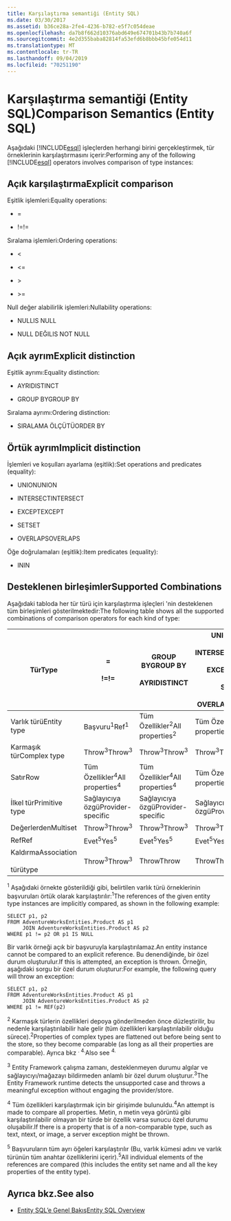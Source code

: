 ```yaml
---
title: Karşılaştırma semantiği (Entity SQL)
ms.date: 03/30/2017
ms.assetid: b36ce28a-2fe4-4236-b782-e5f7c054deae
ms.openlocfilehash: da7b8f662d10376abd649e674701b43b7b740a6f
ms.sourcegitcommit: 4e2d355baba82814fa53efd6b8bbb45bfe054d11
ms.translationtype: MT
ms.contentlocale: tr-TR
ms.lasthandoff: 09/04/2019
ms.locfileid: "70251190"
---
```

# <a name="comparison-semantics-entity-sql"></a><span data-ttu-id="0ecf7-102">Karşılaştırma semantiği (Entity SQL)</span><span class="sxs-lookup"><span data-stu-id="0ecf7-102">Comparison Semantics (Entity SQL)</span></span>
<span data-ttu-id="0ecf7-103">Aşağıdaki [!INCLUDE[esql](../../../../../../includes/esql-md.md)] işleçlerden herhangi birini gerçekleştirmek, tür örneklerinin karşılaştırmasını içerir:</span><span class="sxs-lookup"><span data-stu-id="0ecf7-103">Performing any of the following [!INCLUDE[esql](../../../../../../includes/esql-md.md)] operators involves comparison of type instances:</span></span>  
  
## <a name="explicit-comparison"></a><span data-ttu-id="0ecf7-104">Açık karşılaştırma</span><span class="sxs-lookup"><span data-stu-id="0ecf7-104">Explicit comparison</span></span>  
 <span data-ttu-id="0ecf7-105">Eşitlik işlemleri:</span><span class="sxs-lookup"><span data-stu-id="0ecf7-105">Equality operations:</span></span>  
  
- =  
  
- <span data-ttu-id="0ecf7-106">!=</span><span class="sxs-lookup"><span data-stu-id="0ecf7-106">!=</span></span>  
  
 <span data-ttu-id="0ecf7-107">Sıralama işlemleri:</span><span class="sxs-lookup"><span data-stu-id="0ecf7-107">Ordering operations:</span></span>  
  
- <  
  
- \<=  
  
- \>  
  
- \>=  
  
 <span data-ttu-id="0ecf7-108">Null değer alabilirlik işlemleri:</span><span class="sxs-lookup"><span data-stu-id="0ecf7-108">Nullability operations:</span></span>  
  
- <span data-ttu-id="0ecf7-109">NULL</span><span class="sxs-lookup"><span data-stu-id="0ecf7-109">IS NULL</span></span>  
  
- <span data-ttu-id="0ecf7-110">NULL DEĞIL</span><span class="sxs-lookup"><span data-stu-id="0ecf7-110">IS NOT NULL</span></span>  
  
## <a name="explicit-distinction"></a><span data-ttu-id="0ecf7-111">Açık ayrım</span><span class="sxs-lookup"><span data-stu-id="0ecf7-111">Explicit distinction</span></span>  
 <span data-ttu-id="0ecf7-112">Eşitlik ayrımı:</span><span class="sxs-lookup"><span data-stu-id="0ecf7-112">Equality distinction:</span></span>  
  
- <span data-ttu-id="0ecf7-113">AYRI</span><span class="sxs-lookup"><span data-stu-id="0ecf7-113">DISTINCT</span></span>  
  
- <span data-ttu-id="0ecf7-114">GROUP BY</span><span class="sxs-lookup"><span data-stu-id="0ecf7-114">GROUP BY</span></span>  
  
 <span data-ttu-id="0ecf7-115">Sıralama ayrımı:</span><span class="sxs-lookup"><span data-stu-id="0ecf7-115">Ordering distinction:</span></span>  
  
- <span data-ttu-id="0ecf7-116">SIRALAMA ÖLÇÜTÜ</span><span class="sxs-lookup"><span data-stu-id="0ecf7-116">ORDER BY</span></span>  
  
## <a name="implicit-distinction"></a><span data-ttu-id="0ecf7-117">Örtük ayrım</span><span class="sxs-lookup"><span data-stu-id="0ecf7-117">Implicit distinction</span></span>  
 <span data-ttu-id="0ecf7-118">İşlemleri ve koşulları ayarlama (eşitlik):</span><span class="sxs-lookup"><span data-stu-id="0ecf7-118">Set operations and predicates (equality):</span></span>  
  
- <span data-ttu-id="0ecf7-119">UNION</span><span class="sxs-lookup"><span data-stu-id="0ecf7-119">UNION</span></span>  
  
- <span data-ttu-id="0ecf7-120">INTERSECT</span><span class="sxs-lookup"><span data-stu-id="0ecf7-120">INTERSECT</span></span>  
  
- <span data-ttu-id="0ecf7-121">EXCEPT</span><span class="sxs-lookup"><span data-stu-id="0ecf7-121">EXCEPT</span></span>  
  
- <span data-ttu-id="0ecf7-122">SET</span><span class="sxs-lookup"><span data-stu-id="0ecf7-122">SET</span></span>  
  
- <span data-ttu-id="0ecf7-123">OVERLAPS</span><span class="sxs-lookup"><span data-stu-id="0ecf7-123">OVERLAPS</span></span>  
  
 <span data-ttu-id="0ecf7-124">Öğe doğrulamaları (eşitlik):</span><span class="sxs-lookup"><span data-stu-id="0ecf7-124">Item predicates (equality):</span></span>  
  
- <span data-ttu-id="0ecf7-125">IN</span><span class="sxs-lookup"><span data-stu-id="0ecf7-125">IN</span></span>  
  
## <a name="supported-combinations"></a><span data-ttu-id="0ecf7-126">Desteklenen birleşimler</span><span class="sxs-lookup"><span data-stu-id="0ecf7-126">Supported Combinations</span></span>  
 <span data-ttu-id="0ecf7-127">Aşağıdaki tabloda her tür türü için karşılaştırma işleçleri 'nin desteklenen tüm birleşimleri gösterilmektedir:</span><span class="sxs-lookup"><span data-stu-id="0ecf7-127">The following table shows all the supported combinations of comparison operators for each kind of type:</span></span>  
  
|<span data-ttu-id="0ecf7-128">**Tür**</span><span class="sxs-lookup"><span data-stu-id="0ecf7-128">**Type**</span></span>|**=**<br /><br /> <span data-ttu-id="0ecf7-129">**\!=**</span><span class="sxs-lookup"><span data-stu-id="0ecf7-129">**!=**</span></span>|<span data-ttu-id="0ecf7-130">**GROUP BY**</span><span class="sxs-lookup"><span data-stu-id="0ecf7-130">**GROUP BY**</span></span><br /><br /> <span data-ttu-id="0ecf7-131">**AYRI**</span><span class="sxs-lookup"><span data-stu-id="0ecf7-131">**DISTINCT**</span></span>|<span data-ttu-id="0ecf7-132">**UNION**</span><span class="sxs-lookup"><span data-stu-id="0ecf7-132">**UNION**</span></span><br /><br /> <span data-ttu-id="0ecf7-133">**INTERSECT**</span><span class="sxs-lookup"><span data-stu-id="0ecf7-133">**INTERSECT**</span></span><br /><br /> <span data-ttu-id="0ecf7-134">**EXCEPT**</span><span class="sxs-lookup"><span data-stu-id="0ecf7-134">**EXCEPT**</span></span><br /><br /> <span data-ttu-id="0ecf7-135">**SET**</span><span class="sxs-lookup"><span data-stu-id="0ecf7-135">**SET**</span></span><br /><br /> <span data-ttu-id="0ecf7-136">**OVERLAPS**</span><span class="sxs-lookup"><span data-stu-id="0ecf7-136">**OVERLAPS**</span></span>|<span data-ttu-id="0ecf7-137">**IN**</span><span class="sxs-lookup"><span data-stu-id="0ecf7-137">**IN**</span></span>|<span data-ttu-id="0ecf7-138">**<   <=**</span><span class="sxs-lookup"><span data-stu-id="0ecf7-138">**<   <=**</span></span><br /><br /> <span data-ttu-id="0ecf7-139">**>   >=**</span><span class="sxs-lookup"><span data-stu-id="0ecf7-139">**>   >=**</span></span>|<span data-ttu-id="0ecf7-140">**ORDER BY**</span><span class="sxs-lookup"><span data-stu-id="0ecf7-140">**ORDER BY**</span></span>|<span data-ttu-id="0ecf7-141">**NULL**</span><span class="sxs-lookup"><span data-stu-id="0ecf7-141">**IS NULL**</span></span><br /><br /> <span data-ttu-id="0ecf7-142">**NULL DEĞIL**</span><span class="sxs-lookup"><span data-stu-id="0ecf7-142">**IS NOT NULL**</span></span>|  
|-|-|-|-|-|-|-|-|  
|<span data-ttu-id="0ecf7-143">Varlık türü</span><span class="sxs-lookup"><span data-stu-id="0ecf7-143">Entity type</span></span>|<span data-ttu-id="0ecf7-144">Başvuru<sup>1</sup></span><span class="sxs-lookup"><span data-stu-id="0ecf7-144">Ref<sup>1</sup></span></span>|<span data-ttu-id="0ecf7-145">Tüm Özellikler<sup>2</sup></span><span class="sxs-lookup"><span data-stu-id="0ecf7-145">All properties<sup>2</sup></span></span>|<span data-ttu-id="0ecf7-146">Tüm Özellikler<sup>2</sup></span><span class="sxs-lookup"><span data-stu-id="0ecf7-146">All properties<sup>2</sup></span></span>|<span data-ttu-id="0ecf7-147">Tüm Özellikler<sup>2</sup></span><span class="sxs-lookup"><span data-stu-id="0ecf7-147">All properties<sup>2</sup></span></span>|<span data-ttu-id="0ecf7-148">Throw<sup>3</sup></span><span class="sxs-lookup"><span data-stu-id="0ecf7-148">Throw<sup>3</sup></span></span>|<span data-ttu-id="0ecf7-149">Throw<sup>3</sup></span><span class="sxs-lookup"><span data-stu-id="0ecf7-149">Throw<sup>3</sup></span></span>|<span data-ttu-id="0ecf7-150">Başvuru<sup>1</sup></span><span class="sxs-lookup"><span data-stu-id="0ecf7-150">Ref<sup>1</sup></span></span>|  
|<span data-ttu-id="0ecf7-151">Karmaşık tür</span><span class="sxs-lookup"><span data-stu-id="0ecf7-151">Complex type</span></span>|<span data-ttu-id="0ecf7-152">Throw<sup>3</sup></span><span class="sxs-lookup"><span data-stu-id="0ecf7-152">Throw<sup>3</sup></span></span>|<span data-ttu-id="0ecf7-153">Throw<sup>3</sup></span><span class="sxs-lookup"><span data-stu-id="0ecf7-153">Throw<sup>3</sup></span></span>|<span data-ttu-id="0ecf7-154">Throw<sup>3</sup></span><span class="sxs-lookup"><span data-stu-id="0ecf7-154">Throw<sup>3</sup></span></span>|<span data-ttu-id="0ecf7-155">Throw<sup>3</sup></span><span class="sxs-lookup"><span data-stu-id="0ecf7-155">Throw<sup>3</sup></span></span>|<span data-ttu-id="0ecf7-156">Throw<sup>3</sup></span><span class="sxs-lookup"><span data-stu-id="0ecf7-156">Throw<sup>3</sup></span></span>|<span data-ttu-id="0ecf7-157">Throw<sup>3</sup></span><span class="sxs-lookup"><span data-stu-id="0ecf7-157">Throw<sup>3</sup></span></span>|<span data-ttu-id="0ecf7-158">Throw<sup>3</sup></span><span class="sxs-lookup"><span data-stu-id="0ecf7-158">Throw<sup>3</sup></span></span>|  
|<span data-ttu-id="0ecf7-159">Satır</span><span class="sxs-lookup"><span data-stu-id="0ecf7-159">Row</span></span>|<span data-ttu-id="0ecf7-160">Tüm Özellikler<sup>4</sup></span><span class="sxs-lookup"><span data-stu-id="0ecf7-160">All properties<sup>4</sup></span></span>|<span data-ttu-id="0ecf7-161">Tüm Özellikler<sup>4</sup></span><span class="sxs-lookup"><span data-stu-id="0ecf7-161">All properties<sup>4</sup></span></span>|<span data-ttu-id="0ecf7-162">Tüm Özellikler<sup>4</sup></span><span class="sxs-lookup"><span data-stu-id="0ecf7-162">All properties<sup>4</sup></span></span>|<span data-ttu-id="0ecf7-163">Throw<sup>3</sup></span><span class="sxs-lookup"><span data-stu-id="0ecf7-163">Throw<sup>3</sup></span></span>|<span data-ttu-id="0ecf7-164">Throw<sup>3</sup></span><span class="sxs-lookup"><span data-stu-id="0ecf7-164">Throw<sup>3</sup></span></span>|<span data-ttu-id="0ecf7-165">Tüm Özellikler<sup>4</sup></span><span class="sxs-lookup"><span data-stu-id="0ecf7-165">All properties<sup>4</sup></span></span>|<span data-ttu-id="0ecf7-166">Throw<sup>3</sup></span><span class="sxs-lookup"><span data-stu-id="0ecf7-166">Throw<sup>3</sup></span></span>|  
|<span data-ttu-id="0ecf7-167">İlkel tür</span><span class="sxs-lookup"><span data-stu-id="0ecf7-167">Primitive type</span></span>|<span data-ttu-id="0ecf7-168">Sağlayıcıya özgü</span><span class="sxs-lookup"><span data-stu-id="0ecf7-168">Provider-specific</span></span>|<span data-ttu-id="0ecf7-169">Sağlayıcıya özgü</span><span class="sxs-lookup"><span data-stu-id="0ecf7-169">Provider-specific</span></span>|<span data-ttu-id="0ecf7-170">Sağlayıcıya özgü</span><span class="sxs-lookup"><span data-stu-id="0ecf7-170">Provider-specific</span></span>|<span data-ttu-id="0ecf7-171">Sağlayıcıya özgü</span><span class="sxs-lookup"><span data-stu-id="0ecf7-171">Provider-specific</span></span>|<span data-ttu-id="0ecf7-172">Sağlayıcıya özgü</span><span class="sxs-lookup"><span data-stu-id="0ecf7-172">Provider-specific</span></span>|<span data-ttu-id="0ecf7-173">Sağlayıcıya özgü</span><span class="sxs-lookup"><span data-stu-id="0ecf7-173">Provider-specific</span></span>|<span data-ttu-id="0ecf7-174">Sağlayıcıya özgü</span><span class="sxs-lookup"><span data-stu-id="0ecf7-174">Provider-specific</span></span>|  
|<span data-ttu-id="0ecf7-175">Değerlerden</span><span class="sxs-lookup"><span data-stu-id="0ecf7-175">Multiset</span></span>|<span data-ttu-id="0ecf7-176">Throw<sup>3</sup></span><span class="sxs-lookup"><span data-stu-id="0ecf7-176">Throw<sup>3</sup></span></span>|<span data-ttu-id="0ecf7-177">Throw<sup>3</sup></span><span class="sxs-lookup"><span data-stu-id="0ecf7-177">Throw<sup>3</sup></span></span>|<span data-ttu-id="0ecf7-178">Throw<sup>3</sup></span><span class="sxs-lookup"><span data-stu-id="0ecf7-178">Throw<sup>3</sup></span></span>|<span data-ttu-id="0ecf7-179">Throw<sup>3</sup></span><span class="sxs-lookup"><span data-stu-id="0ecf7-179">Throw<sup>3</sup></span></span>|<span data-ttu-id="0ecf7-180">Throw<sup>3</sup></span><span class="sxs-lookup"><span data-stu-id="0ecf7-180">Throw<sup>3</sup></span></span>|<span data-ttu-id="0ecf7-181">Throw<sup>3</sup></span><span class="sxs-lookup"><span data-stu-id="0ecf7-181">Throw<sup>3</sup></span></span>|<span data-ttu-id="0ecf7-182">Throw<sup>3</sup></span><span class="sxs-lookup"><span data-stu-id="0ecf7-182">Throw<sup>3</sup></span></span>|  
|<span data-ttu-id="0ecf7-183">Ref</span><span class="sxs-lookup"><span data-stu-id="0ecf7-183">Ref</span></span>|<span data-ttu-id="0ecf7-184">Evet<sup>5</sup></span><span class="sxs-lookup"><span data-stu-id="0ecf7-184">Yes<sup>5</sup></span></span>|<span data-ttu-id="0ecf7-185">Evet<sup>5</sup></span><span class="sxs-lookup"><span data-stu-id="0ecf7-185">Yes<sup>5</sup></span></span>|<span data-ttu-id="0ecf7-186">Evet<sup>5</sup></span><span class="sxs-lookup"><span data-stu-id="0ecf7-186">Yes<sup>5</sup></span></span>|<span data-ttu-id="0ecf7-187">Evet<sup>5</sup></span><span class="sxs-lookup"><span data-stu-id="0ecf7-187">Yes<sup>5</sup></span></span>|<span data-ttu-id="0ecf7-188">Throw</span><span class="sxs-lookup"><span data-stu-id="0ecf7-188">Throw</span></span>|<span data-ttu-id="0ecf7-189">Throw</span><span class="sxs-lookup"><span data-stu-id="0ecf7-189">Throw</span></span>|<span data-ttu-id="0ecf7-190">Evet<sup>5</sup></span><span class="sxs-lookup"><span data-stu-id="0ecf7-190">Yes<sup>5</sup></span></span>|  
|<span data-ttu-id="0ecf7-191">Kaldırma</span><span class="sxs-lookup"><span data-stu-id="0ecf7-191">Association</span></span><br /><br /> <span data-ttu-id="0ecf7-192">türü</span><span class="sxs-lookup"><span data-stu-id="0ecf7-192">type</span></span>|<span data-ttu-id="0ecf7-193">Throw<sup>3</sup></span><span class="sxs-lookup"><span data-stu-id="0ecf7-193">Throw<sup>3</sup></span></span>|<span data-ttu-id="0ecf7-194">Throw</span><span class="sxs-lookup"><span data-stu-id="0ecf7-194">Throw</span></span>|<span data-ttu-id="0ecf7-195">Throw</span><span class="sxs-lookup"><span data-stu-id="0ecf7-195">Throw</span></span>|<span data-ttu-id="0ecf7-196">Throw</span><span class="sxs-lookup"><span data-stu-id="0ecf7-196">Throw</span></span>|<span data-ttu-id="0ecf7-197">Throw<sup>3</sup></span><span class="sxs-lookup"><span data-stu-id="0ecf7-197">Throw<sup>3</sup></span></span>|<span data-ttu-id="0ecf7-198">Throw<sup>3</sup></span><span class="sxs-lookup"><span data-stu-id="0ecf7-198">Throw<sup>3</sup></span></span>|<span data-ttu-id="0ecf7-199">Throw<sup>3</sup></span><span class="sxs-lookup"><span data-stu-id="0ecf7-199">Throw<sup>3</sup></span></span>|  
  
 <span data-ttu-id="0ecf7-200"><sup>1</sup> Aşağıdaki örnekte gösterildiği gibi, belirtilen varlık türü örneklerinin başvuruları örtük olarak karşılaştırılır:</span><span class="sxs-lookup"><span data-stu-id="0ecf7-200"><sup>1</sup>The references of the given entity type instances are implicitly compared, as shown in the following example:</span></span>  
  
```  
SELECT p1, p2   
FROM AdventureWorksEntities.Product AS p1   
     JOIN AdventureWorksEntities.Product AS p2   
WHERE p1 != p2 OR p1 IS NULL  
```  
  
 <span data-ttu-id="0ecf7-201">Bir varlık örneği açık bir başvuruyla karşılaştırılamaz.</span><span class="sxs-lookup"><span data-stu-id="0ecf7-201">An entity instance cannot be compared to an explicit reference.</span></span> <span data-ttu-id="0ecf7-202">Bu denendiğinde, bir özel durum oluşturulur.</span><span class="sxs-lookup"><span data-stu-id="0ecf7-202">If this is attempted, an exception is thrown.</span></span> <span data-ttu-id="0ecf7-203">Örneğin, aşağıdaki sorgu bir özel durum oluşturur:</span><span class="sxs-lookup"><span data-stu-id="0ecf7-203">For example, the following query will throw an exception:</span></span>  
  
```  
SELECT p1, p2   
FROM AdventureWorksEntities.Product AS p1   
     JOIN AdventureWorksEntities.Product AS p2   
WHERE p1 != REF(p2)  
```  
  
 <span data-ttu-id="0ecf7-204"><sup>2</sup> Karmaşık türlerin özellikleri depoya gönderilmeden önce düzleştirilir, bu nedenle karşılaştırılabilir hale gelir (tüm özellikleri karşılaştırılabilir olduğu sürece).</span><span class="sxs-lookup"><span data-stu-id="0ecf7-204"><sup>2</sup>Properties of complex types are flattened out before being sent to the store, so they become comparable (as long as all their properties are comparable).</span></span> <span data-ttu-id="0ecf7-205">Ayrıca bkz <sup>. 4.</sup></span><span class="sxs-lookup"><span data-stu-id="0ecf7-205">Also see <sup>4.</sup></span></span>  
  
 <span data-ttu-id="0ecf7-206"><sup>3</sup> Entity Framework çalışma zamanı, desteklenmeyen durumu algılar ve sağlayıcıyı/mağazayı bildirmeden anlamlı bir özel durum oluşturur.</span><span class="sxs-lookup"><span data-stu-id="0ecf7-206"><sup>3</sup>The Entity Framework runtime detects the unsupported case and throws a meaningful exception without engaging the provider/store.</span></span>  
  
 <span data-ttu-id="0ecf7-207"><sup>4</sup> Tüm özellikleri karşılaştırmak için bir girişimde bulunuldu.</span><span class="sxs-lookup"><span data-stu-id="0ecf7-207"><sup>4</sup>An attempt is made to compare all properties.</span></span> <span data-ttu-id="0ecf7-208">Metin, n metin veya görüntü gibi karşılaştırılabilir olmayan bir türde bir özellik varsa sunucu özel durumu oluşabilir.</span><span class="sxs-lookup"><span data-stu-id="0ecf7-208">If there is a property that is of a non-comparable type, such as text, ntext, or image, a server exception might be thrown.</span></span>  
  
 <span data-ttu-id="0ecf7-209"><sup>5</sup> Başvuruların tüm ayrı öğeleri karşılaştırılır (Bu, varlık kümesi adını ve varlık türünün tüm anahtar özelliklerini içerir).</span><span class="sxs-lookup"><span data-stu-id="0ecf7-209"><sup>5</sup>All individual elements of the references are compared (this includes the entity set name and all the key properties of the entity type).</span></span>  
  
## <a name="see-also"></a><span data-ttu-id="0ecf7-210">Ayrıca bkz.</span><span class="sxs-lookup"><span data-stu-id="0ecf7-210">See also</span></span>

- [<span data-ttu-id="0ecf7-211">Entity SQL’e Genel Bakış</span><span class="sxs-lookup"><span data-stu-id="0ecf7-211">Entity SQL Overview</span></span>](entity-sql-overview.md)
